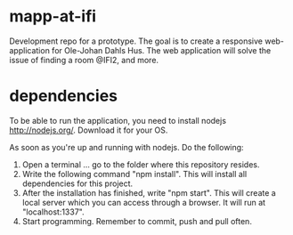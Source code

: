 mapp-at-ifi
============

Development repo for a prototype. The goal is to create a responsive web-application for Ole-Johan Dahls Hus. The web application will solve the issue of finding a room @IFI2, and more.

dependencies
============

To be able to run the application, you need to install nodejs http://nodejs.org/. Download it for your OS.

As soon as you're up and running with nodejs. Do the following:

1. Open a terminal ... go to the folder where this repository resides. 
2. Write the following command "npm install". This will install all dependencies for this project.
3. After the installation has finished, write "npm start". This will create a local server which you can access through a browser. It will run at "localhost:1337".
4. Start programming. Remember to commit, push and pull often. 